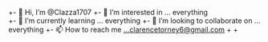 +- 👋 Hi, I’m @Clazza1707
+- 👀 I’m interested in ... everything  
+- 🌱 I’m currently learning ... everything 
+- 💞️ I’m looking to collaborate on ... everything
+- 📫 How to reach me ...clarencetorney6@gmail.com 
+
+<!---
+Clazza1707/
+Clazza1707 is a ✨ special ✨ repository because its `README.md` (this file) appears on your GitHub profile.
+You can click the Preview link to take a look at your changes.
+--->
